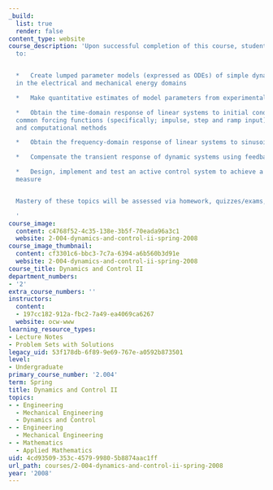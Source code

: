 ```yaml
---
_build:
  list: true
  render: false
content_type: website
course_description: 'Upon successful completion of this course, students will be able
  to:


  *   Create lumped parameter models (expressed as ODEs) of simple dynamic systems
  in the electrical and mechanical energy domains

  *   Make quantitative estimates of model parameters from experimental measurements

  *   Obtain the time-domain response of linear systems to initial conditions and/or
  common forcing functions (specifically; impulse, step and ramp input) by both analytical
  and computational methods

  *   Obtain the frequency-domain response of linear systems to sinusoidal inputs

  *   Compensate the transient response of dynamic systems using feedback techniques

  *   Design, implement and test an active control system to achieve a desired performance
  measure


  Mastery of these topics will be assessed via homework, quizzes/exams, and lab assignments.

  '
course_image:
  content: c4768f52-4c35-138e-3b5f-70eada96a3c1
  website: 2-004-dynamics-and-control-ii-spring-2008
course_image_thumbnail:
  content: cf3301c6-bbc3-7c7a-6394-a6b560b3d91e
  website: 2-004-dynamics-and-control-ii-spring-2008
course_title: Dynamics and Control II
department_numbers:
- '2'
extra_course_numbers: ''
instructors:
  content:
  - 197cc182-912a-fbc2-7a49-ea4069ca6267
  website: ocw-www
learning_resource_types:
- Lecture Notes
- Problem Sets with Solutions
legacy_uid: 53f178db-6f89-9e69-767e-a0592b873501
level:
- Undergraduate
primary_course_number: '2.004'
term: Spring
title: Dynamics and Control II
topics:
- - Engineering
  - Mechanical Engineering
  - Dynamics and Control
- - Engineering
  - Mechanical Engineering
- - Mathematics
  - Applied Mathematics
uid: 4cd93509-353c-4579-9980-5b8874aac1ff
url_path: courses/2-004-dynamics-and-control-ii-spring-2008
year: '2008'
---
```

